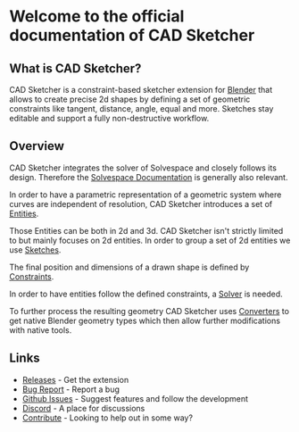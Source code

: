 #
# Welcome to the official documentation of CAD Sketcher

## What is CAD Sketcher?

CAD Sketcher is a constraint-based sketcher extension for [Blender](https://www.blender.org/download/) that allows to create precise 2d shapes by defining a set of geometric constraints like tangent, distance, angle, equal and more. Sketches stay editable and support a fully non-destructive workflow.

## Overview

CAD Sketcher integrates the solver of Solvespace and closely follows its design.
Therefore the [Solvespace Documentation](https://solvespace.readthedocs.io/en/latest/) is generally also relevant.

In order to have a parametric representation of a geometric system where curves
are independent of resolution, CAD Sketcher introduces a set of [Entities](entities.md).

Those Entities can be both in 2d and 3d. CAD Sketcher isn't strictly limited to but mainly
focuses on 2d entities. In order to group a set of 2d entities we use [Sketches](entities.md#SlvsSketch).

The final position and dimensions of a drawn shape is defined by [Constraints](constraints.md).

In order to have entities follow the defined constraints,
a [Solver](solver.md) is needed.

To further process the resulting geometry CAD Sketcher uses [Converters](integration.md)
to get native Blender geometry types which then allow further modifications with native tools.

<!-- Check the [Workflow](solver.md#Workflow) section to see how it's intended to be used. -->

## Links
- [Releases](https://github.com/hlorus/CAD_Sketcher/releases) - Get the extension
- [Bug Report](https://github.com/hlorus/CAD_Sketcher/wiki/Advanced#Report-a-Bug) - Report a bug
- [Github Issues](https://github.com/hlorus/CAD_Sketcher/issues) - Suggest features and follow the development
- [Discord](https://discord.gg/GzpJsShgxa) - A place for discussions
- [Contribute](advanced.md#contribute) - Looking to help out in some way?

<!-- ## Resources
-

## Tutorials
-

## What's New
Check the release logs on [github](https://github.com/hlorus/CAD_Sketcher/releases).

## FAQ
- -->
